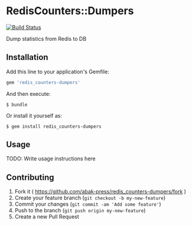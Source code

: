 # RedisCounters::Dumpers

[![Build Status](https://drone.railsc.ru/api/badges/abak-press/redis_counters-dumpers/status.svg)](https://drone.railsc.ru/abak-press/redis_counters-dumpers)

Dump statistics from Redis to DB

## Installation

Add this line to your application's Gemfile:

```ruby
gem 'redis_counters-dumpers'
```

And then execute:

    $ bundle

Or install it yourself as:

    $ gem install redis_counters-dumpers

## Usage

TODO: Write usage instructions here

## Contributing

1. Fork it ( https://github.com/abak-press/redis_counters-dumpers/fork )
2. Create your feature branch (`git checkout -b my-new-feature`)
3. Commit your changes (`git commit -am 'Add some feature'`)
4. Push to the branch (`git push origin my-new-feature`)
5. Create a new Pull Request
